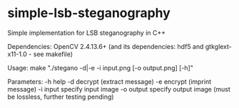 # simple-lsb-steganography
Simple implementation for LSB steganography in C++

Dependencies:
  OpenCV 2.4.13.6+ (and its dependencies: hdf5 and gtkglext-x11-1.0 - see makefile)

Usage:
  make
  "./stegano -d|-e -i input.png [-o output.png] [-h]"

Parameters:
  -h            help
  -d            decrypt (extract message)
  -e            encrypt (imprint message)
  -i  input     specify input image
  -o  output    specify output image  (must be lossless, further testing pending)
